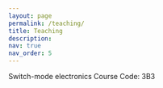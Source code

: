 ```yaml
---
layout: page
permalink: /teaching/
title: Teaching
description: 
nav: true
nav_order: 5
---
```


Switch-mode electronics
Course Code: 3B3

